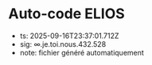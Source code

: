 # Auto-code ELIOS
- ts: 2025-09-16T23:37:01.712Z
- sig: ∞.je.toi.nous.432.528
- note: fichier généré automatiquement